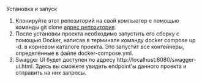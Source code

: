 Установка и запуск

1. Клонируйте этот репозиторий на свой компьютер с помощью команды git clone [адрес репозитория](https://github.com/Therenegadee/translator).
2. После установки проекта необходимо запустить его сборку с помощью Docker, написав в терминале команду docker compose up -d. в корневом каталоге проекта. Это запустит все контейнеры, определённые в файле docker-compose.yml.
3. Swagger UI будет доступен по адресу http://localhost:8080/swagger-ui.html. Здесь вы сможете увидеть endpoint'ы данного проекта и отправить на них запросы.
